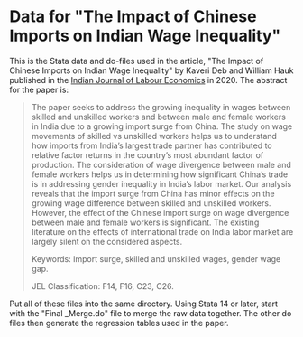 # Data for "The Impact of Chinese Imports on Indian Wage Inequality"

This is the Stata data and do-files used in the article, "The Impact of Chinese Imports on Indian Wage Inequality" by Kaveri Deb and William Hauk published in the [Indian Journal of Labour Economics](https://link.springer.com/article/10.1007/s41027-020-00218-5) in 2020.  The abstract for the paper is:

>The paper seeks to address the growing inequality in wages between skilled and unskilled workers and between male and female workers in India due to a growing import surge from China. The study on wage movements of skilled vs unskilled workers helps us to understand how imports from India’s largest trade partner has contributed to relative factor returns in the country’s most abundant factor of production. The consideration of wage divergence between male and female workers helps us in determining how significant China’s trade is in addressing gender inequality in India’s labor market. Our analysis reveals that the import surge from China has minor effects on the growing wage difference between skilled and unskilled workers. However, the effect of the Chinese import surge on wage divergence between male and female workers is significant. The existing literature on the effects of international trade on India labor market are largely silent on the considered aspects.
>
>Keywords: Import surge, skilled and unskilled wages, gender wage gap.
>
>JEL Classification: F14, F16, C23, C26.

Put all of these files into the same directory.  Using Stata 14 or later, start with the "Final _Merge.do" file to merge the raw data together.  The other do files then generate the regression tables used in the paper.
